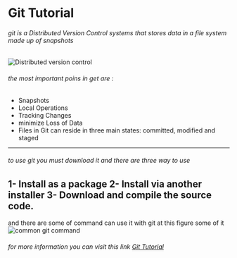 # Git Tutorial
###### git is a Distributed Version Control systems that stores data in a file system made up of snapshots
![Distributed version control](https://miro.medium.com/max/1600/1*Kgmk3oXRAgVUJ80zaZttoQ.jpeg)
###### the most important poins in get are :
* Snapshots
* Local Operations
* Tracking Changes
* minimize Loss of Data
* Files in Git can reside in three main states: committed, modified and staged
-----------------------------------------------------------------------
###### to use git you must download it and there are three way to use 
1-  Install as a package
2-  Install via another installer
3-   Download and compile the source code.
---------------------------------------------------------------------------
and there are some of command can use it with git 
at this figure some of it 
![common git command](https://rubygarage.s3.amazonaws.com/uploads/article_image/file/599/git-cheatsheet-5.jpg)
###### for more information you can visit this link [ Git Tutorial ](https://blog.udemy.com/git-tutorial-a-comprehensive-guide/#7_1)